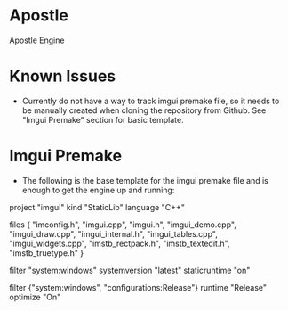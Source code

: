 # Apostle
Apostle Engine



# Known Issues
- Currently do not have a way to track imgui premake file, so it needs to be manually created when cloning the repository from Github. See "Imgui Premake" section for basic template.




# Imgui Premake
- The following is the base template for the imgui premake file and is enough to get the engine up and running:

project "imgui"
  kind "StaticLib"
  language "C++"

  files
  {
    "imconfig.h",
    "imgui.cpp",
    "imgui.h",
    "imgui_demo.cpp",
    "imgui_draw.cpp",
    "imgui_internal.h",
    "imgui_tables.cpp",
    "imgui_widgets.cpp",
    "imstb_rectpack.h",
    "imstb_textedit.h",
    "imstb_truetype.h"
  }

  filter "system:windows"
    systemversion "latest"
    staticruntime "on"

  filter {"system:windows", "configurations:Release"}
    runtime "Release"
    optimize "On"


